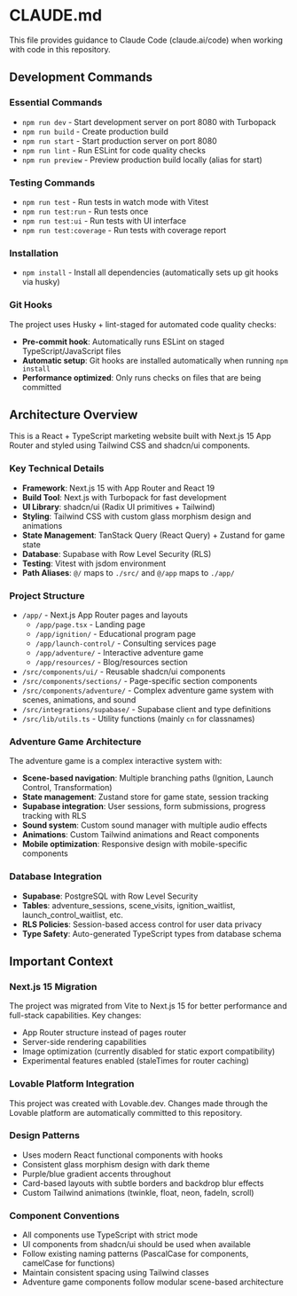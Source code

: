 # CLAUDE.md

This file provides guidance to Claude Code (claude.ai/code) when working with code in this repository.

## Development Commands

### Essential Commands
- `npm run dev` - Start development server on port 8080 with Turbopack
- `npm run build` - Create production build
- `npm run start` - Start production server on port 8080
- `npm run lint` - Run ESLint for code quality checks
- `npm run preview` - Preview production build locally (alias for start)

### Testing Commands
- `npm run test` - Run tests in watch mode with Vitest
- `npm run test:run` - Run tests once
- `npm run test:ui` - Run tests with UI interface
- `npm run test:coverage` - Run tests with coverage report

### Installation
- `npm install` - Install all dependencies (automatically sets up git hooks via husky)

### Git Hooks
The project uses Husky + lint-staged for automated code quality checks:
- **Pre-commit hook**: Automatically runs ESLint on staged TypeScript/JavaScript files
- **Automatic setup**: Git hooks are installed automatically when running `npm install`
- **Performance optimized**: Only runs checks on files that are being committed

## Architecture Overview

This is a React + TypeScript marketing website built with Next.js 15 App Router and styled using Tailwind CSS and shadcn/ui components.

### Key Technical Details
- **Framework**: Next.js 15 with App Router and React 19
- **Build Tool**: Next.js with Turbopack for fast development
- **UI Library**: shadcn/ui (Radix UI primitives + Tailwind)
- **Styling**: Tailwind CSS with custom glass morphism design and animations
- **State Management**: TanStack Query (React Query) + Zustand for game state
- **Database**: Supabase with Row Level Security (RLS)
- **Testing**: Vitest with jsdom environment
- **Path Aliases**: `@/` maps to `./src/` and `@/app` maps to `./app/`

### Project Structure
- `/app/` - Next.js App Router pages and layouts
  - `/app/page.tsx` - Landing page
  - `/app/ignition/` - Educational program page
  - `/app/launch-control/` - Consulting services page
  - `/app/adventure/` - Interactive adventure game
  - `/app/resources/` - Blog/resources section
- `/src/components/ui/` - Reusable shadcn/ui components
- `/src/components/sections/` - Page-specific section components
- `/src/components/adventure/` - Complex adventure game system with scenes, animations, and sound
- `/src/integrations/supabase/` - Supabase client and type definitions
- `/src/lib/utils.ts` - Utility functions (mainly `cn` for classnames)

### Adventure Game Architecture
The adventure game is a complex interactive system with:
- **Scene-based navigation**: Multiple branching paths (Ignition, Launch Control, Transformation)
- **State management**: Zustand store for game state, session tracking
- **Supabase integration**: User sessions, form submissions, progress tracking with RLS
- **Sound system**: Custom sound manager with multiple audio effects
- **Animations**: Custom Tailwind animations and React components
- **Mobile optimization**: Responsive design with mobile-specific components

### Database Integration
- **Supabase**: PostgreSQL with Row Level Security
- **Tables**: adventure_sessions, scene_visits, ignition_waitlist, launch_control_waitlist, etc.
- **RLS Policies**: Session-based access control for user data privacy
- **Type Safety**: Auto-generated TypeScript types from database schema

## Important Context

### Next.js 15 Migration
The project was migrated from Vite to Next.js 15 for better performance and full-stack capabilities. Key changes:
- App Router structure instead of pages router
- Server-side rendering capabilities
- Image optimization (currently disabled for static export compatibility)
- Experimental features enabled (staleTimes for router caching)

### Lovable Platform Integration
This project was created with Lovable.dev. Changes made through the Lovable platform are automatically committed to this repository.

### Design Patterns
- Uses modern React functional components with hooks
- Consistent glass morphism design with dark theme
- Purple/blue gradient accents throughout
- Card-based layouts with subtle borders and backdrop blur effects
- Custom Tailwind animations (twinkle, float, neon, fadeIn, scroll)

### Component Conventions
- All components use TypeScript with strict mode
- UI components from shadcn/ui should be used when available
- Follow existing naming patterns (PascalCase for components, camelCase for functions)
- Maintain consistent spacing using Tailwind classes
- Adventure game components follow modular scene-based architecture